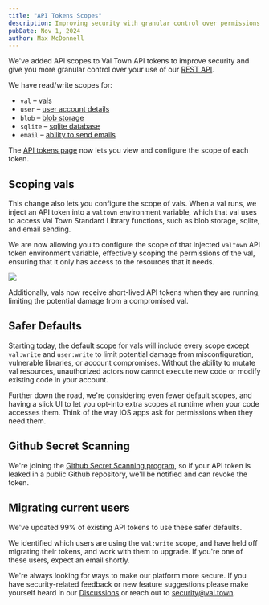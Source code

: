 ```yaml
---
title: "API Tokens Scopes"
description: Improving security with granular control over permissions
pubDate: Nov 1, 2024
author: Max McDonnell
---
```


We've added API scopes to Val Town API tokens
to improve security and give you more granular
control over your use of our [REST API](https://docs.val.town/openapi).

We have read/write scopes for:

- `val` – [vals](https://docs.val.town/openapi#tag/vals)
- `user` – [user account details](https://docs.val.town/openapi#tag/me)
- `blob` – [blob storage](https://docs.val.town/openapi#tag/blobs)
- `sqlite` – [sqlite database](https://docs.val.town/openapi#tag/sqlite)
- `email` – [ability to send emails](https://docs.val.town/openapi#tag/emails)

The [API tokens page](https://www.val.town/settings/api)
now lets you view and configure the scope of each token.

## Scoping vals

This change also lets you configure the scope of vals.
When a val runs, we inject an API token into a `valtown` environment variable,
which that val uses to access Val Town Standard Library functions, such as
blob storage, sqlite, and email sending.

We are now allowing you to configure the scope of that injected `valtown`
API token environment variable, effectively scoping the permissions of the val,
ensuring that it only has access to the
resources that it needs.

![](./api-token-scopes/val-names-permissions.png)

Additionally, vals now receive short-lived API tokens when they are running, limiting the
potential damage from a compromised val.

## Safer Defaults

Starting today, the default scope for vals will include every scope
except `val:write` and `user:write` to limit potential damage from
misconfiguration, vulnerable libraries, or account compromises.
Without the ability to mutate val resources, unauthorized actors now cannot execute
new code or modify existing code in your account.

Further down the road, we're considering even fewer default scopes,
and having a slick UI to let you opt-into extra scopes at runtime
when your code accesses them. Think of the way iOS apps ask for
permissions when they need them.

## Github Secret Scanning

We're joining the [Github Secret Scanning program](https://docs.github.com/en/code-security/secret-scanning/introduction/about-secret-scanning), so if your API token is leaked
in a public Github repository, we'll be notified and can revoke the token.

## Migrating current users

We've updated 99% of existing API tokens to use these safer
defaults.

We identified which users are using the `val:write` scope, and have held off migrating their tokens, and work with them to upgrade. If you're one of these users,
expect an email shortly.

We're always looking for ways to make our platform more secure. If you have
security-related feedback or new feature suggestions please make yourself heard
in our [Discussions](https://github.com/val-town/val-town-product/discussions)
or reach out to security@val.town.
